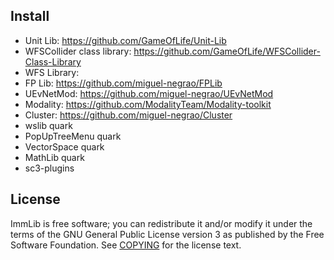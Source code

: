 Install
-------

* Unit Lib: https://github.com/GameOfLife/Unit-Lib
* WFSCollider class library: https://github.com/GameOfLife/WFSCollider-Class-Library
* WFS Library: 
* FP Lib: https://github.com/miguel-negrao/FPLib
* UEvNetMod: https://github.com/miguel-negrao/UEvNetMod
* Modality: https://github.com/ModalityTeam/Modality-toolkit
* Cluster: https://github.com/miguel-negrao/Cluster
* wslib quark
* PopUpTreeMenu quark
* VectorSpace quark
* MathLib quark
* sc3-plugins


License
-------

ImmLib is free software; you can redistribute it and/or modify it under
the terms of the GNU General Public License version 3 as published by the Free Software Foundation. See [COPYING](COPYING) for the license text.